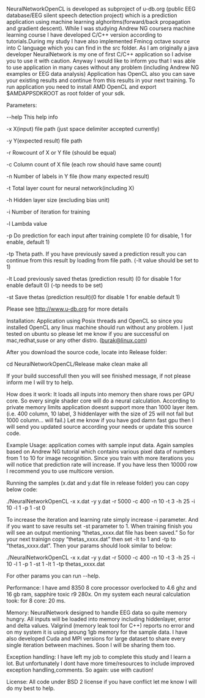  NeuralNetworkOpenCL is developed as subproject of u-db.org (public EEG database/EEG silent speech detection project) which is a prediction application using machine learning alghoritms(forward/back propagation and gradient descent). While I was studying Andrew NG coursera machine learning course I have developed C/C++ version according to tutorials.During my study I have also implemented Fmincg octave source into C language which you can find in the src folder. As I am originally a java developer NeuralNetwork is my one of first C/C++ application so I advise you to use it with caution. Anyway I would like to inform you that I was able to use application in many cases without any problem (including Andrew NG examples or EEG data analysis) Application has OpenCL also you can save your existing  results and continue from this results in your next training. To run application you need to install AMD OpenCL and export $AMDAPPSDKROOT as root folder of your sdk.


Parameters:

--help	This help info

-x	X(input) file path (just space delimiter accepted currently)

-y	Y(expected result) file path

-r	Rowcount of X or Y file (should be equal)

-c	Column count of X file (each row should have same count)

-n	Number of labels in Y file (how many expected result)

-t	Total layer count for neural network(including X)

-h	Hidden layer size (excluding bias unit)

-i	Number of iteration for training

-l	Lambda value

-p	Do prediction for each input after training complete (0 for disable, 1 for enable, default 1)

-tp	Theta path. If you have previously saved a prediction result you can 	continue from this result by loading from file path. (-lt value should be 	set to 1)

-lt	Load previously saved thetas (prediction result)
	(0 for disable 1 for enable default 0) (-tp needs to be set)

-st	Save thetas (prediction result)(0 for disable 1 for enable default 1)


Please see http://www.u-db.org for more details

 
Installation:
 Application using Posix threads and OpenCL so since you installed OpenCL any linux machine should run without any problem. I just tested on ubuntu so please let me know if you are successful on mac,redhat,suse or any other distro. (burak@linux.com)

After you download the source code, locate into Release folder:

cd NeuralNetworkOpenCL/Release
make clean
make all

If your build successfull then you will see finished message, if not please inform me I will try to help.

How does it work:
 It loads all inputs into memory then share rows per GPU core. So every single shader core will do a neural calculation. According to private memory limits application doesnt support more than 1000 layer item. (i.e. 400 column, 10 label, 3 hiddenlayer with the size of 25 will not fail but 1000 column... will fail.) Let me know if you have god damn fast gpu then I will send you updated source according your needs or update this source code.


Example Usage:
 application comes with sample input data. Again samples based on Andrew NG tutorial which contains various pixel data of numbers from 1 to 10 for image recognition. Since you train with more iterations you will notice that prediction rate will increase. If you have less then 10000 row I recommend you to use multicore version.

 Running the samples (x.dat and y.dat file in release folder) you can copy below code:

 ./NeuralNetworkOpenCL -x x.dat -y y.dat -r 5000 -c 400 -n 10 -t 3 -h 25 -i 10 -l 1 -p 1 -st 0

To increase the iteration and learning rate simply increase -i parameter. And if you want to save results set -st parameter to 1. When training finish you will see an output mentioning “thetas_xxxx.dat file has been saved.” So for your next trainign copy “thetas_xxxx.dat” then set -lt to 1 and -tp to “thetas_xxxx.dat”. Then your params should look similar to below:

./NeuralNetworkOpenCL -x x.dat -y y.dat -r 5000 -c 400 -n 10 -t 3 -h 25 -i 10 -l 1 -p 1 -st 1 -lt 1 -tp  thetas_xxxx.dat

For other params you can run --help.


Performance:
 I have amd 8350 8 core processor overlocked to 4.6 ghz and 16 gb ram, sapphire toxic r9 280x. On my system each neural calculation took:
for 8 core: 20 ms.

Memory:
 NeuralNetwork designed to handle EEG data so quite memory hungry. All inputs will be loaded into memory including hiddenlayer, error and delta values. Valgrind (memory leak tool for C++) reports no error and on my system it is using aroung 1gb memory for the sample data. I have also developed Cuda and MPI versions for large dataset to share every single iteration between machines. Soon I will be sharing them too.

Exception handling:
 I have left my job to complete this study and I learn a lot. But unfortunately I dont have more time/resources to include improved exception handling,comments. So again: use with caution!

License:
 All code under BSD 2 license if you have conflict let me know I will do my best to help.
